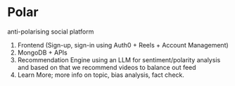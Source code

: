 # Polar
anti-polarising social platform

1. Frontend (Sign-up, sign-in using Auth0 + Reels + Account Management)
2. MongoDB + APIs
3. Recommendation Engine using an LLM for sentiment/polarity analysis and based on that we recommend videos to balance out feed
4. Learn More; more info on topic, bias analysis, fact check. 

